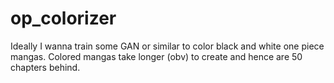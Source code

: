 # op_colorizer
Ideally I wanna train some GAN or similar to color black and white one piece mangas. Colored mangas take longer (obv) to create and hence are 50 chapters behind. 
